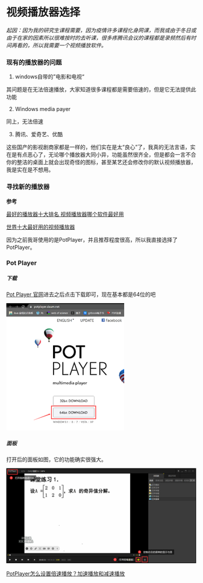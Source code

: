 # 视频播放器选择

*起因：因为我的研究生课程需要，因为疫情许多课程化身网课，而我或由于冬日或由于在家的因素所以很难按时的去听课，很多疼腾讯会议的课程都是录频然后有时间再看的，所以我需要一个视频播放软件。*



### 现有的播放器的问题

1. windows自带的”电影和电视“

其问题是在无法倍速播放，大家知道很多课程都是需要倍速的，但是它无法提供此功能

2. Windows media payer

同上，无法倍速

3. 腾讯、爱奇艺、优酷

这些国产的影视剧商家都是一样的，他们实在是太“良心”了，我真的无法言语，实在是有点恶心了，无论哪个播放器大同小异，功能虽然很齐全，但是都会一言不合你的整洁的桌面上就会出现奇怪的图标，甚至某艺还会修改你的默认视频播放器，我是实在是不想用。

### 寻找新的播放器

**参考**

[最好的播放器十大排名 视频播放器哪个软件最好用](https://www.zp0719.com/best-video-player)

[世界十大最好用的视频播放器](https://m.maigoo.com/top/389458.html)

因为之前我哥使用的是PotPlayer，并且推荐程度很高，所以我直接选择了PotPlayer。

### Pot Player

##### 下载

[Pot Player 官网](https://potplayer.daum.net/)进去之后点击下载即可，现在基本都是64位的吧

<img src="video_player.assets/image-20221207214040047.png" alt="image-20221207214040047" style="zoom: 33%;" />

##### 面板

打开后的面板如图，它的功能确实很强大。

![image-20221207214344286](video_player.assets/image-20221207214344286.png)





[PotPlayer怎么设置倍速播放？加速播放和减速播放](http://www.potplayercn.com/course/2920.html)